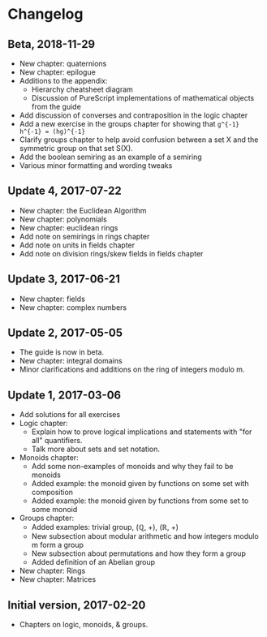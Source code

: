 # Changelog

## Beta, 2018-11-29

* New chapter: quaternions
* New chapter: epilogue
* Additions to the appendix:
  * Hierarchy cheatsheet diagram
  * Discussion of PureScript implementations of mathematical objects from the
    guide
* Add discussion of converses and contraposition in the logic chapter
* Add a new exercise in the groups chapter for showing that
  `g^{-1} h^{-1} = (hg)^{-1}`
* Clarify groups chapter to help avoid confusion between a set X and the
  symmetric group on that set S(X).
* Add the boolean semiring as an example of a semiring
* Various minor formatting and wording tweaks

## Update 4, 2017-07-22

* New chapter: the Euclidean Algorithm
* New chapter: polynomials
* New chapter: euclidean rings
* Add note on semirings in rings chapter
* Add note on units in fields chapter
* Add note on division rings/skew fields in fields chapter

## Update 3, 2017-06-21

* New chapter: fields
* New chapter: complex numbers

## Update 2, 2017-05-05

* The guide is now in beta.
* New chapter: integral domains
* Minor clarifications and additions on the ring of integers modulo m.

## Update 1, 2017-03-06

* Add solutions for all exercises
* Logic chapter:
  * Explain how to prove logical implications and statements with "for all"
    quantifiers.
  * Talk more about sets and set notation.
* Monoids chapter:
  * Add some non-examples of monoids and why they fail to be monoids
  * Added example: the monoid given by functions on some set with composition
  * Added example: the monoid given by functions from some set to some monoid
* Groups chapter:
  * Added examples: trivial group, (ℚ, +), (ℝ, +)
  * New subsection about modular arithmetic and how integers modulo m form a
    group
  * New subsection about permutations and how they form a group
  * Added definition of an Abelian group
* New chapter: Rings
* New chapter: Matrices

## Initial version, 2017-02-20

* Chapters on logic, monoids, & groups.
